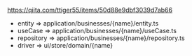 https://qiita.com/ttiger55/items/50d88e9dbf3039d7ab66

- entity => application/businesses/{name}/entity.ts
- useCase => application/businesses/{name}/useCase.ts
- repository => application/businesses/{name}/repository.ts
- driver => ui/store/domain/{name}
